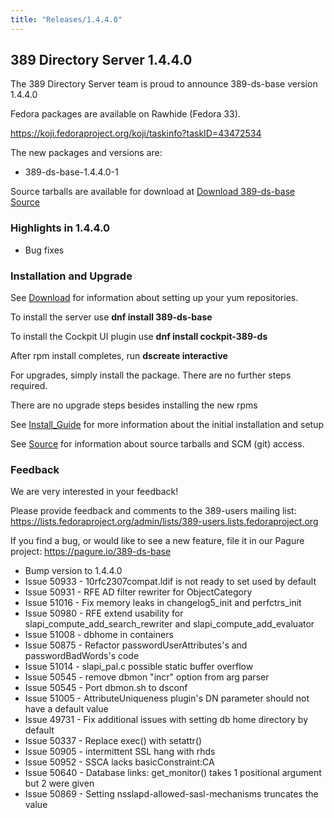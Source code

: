 ```yaml
---
title: "Releases/1.4.4.0"
---
```


389 Directory Server 1.4.4.0
-----------------------------

The 389 Directory Server team is proud to announce 389-ds-base version 1.4.4.0

Fedora packages are available on Rawhide (Fedora 33).

<https://koji.fedoraproject.org/koji/taskinfo?taskID=43472534>

The new packages and versions are:

- 389-ds-base-1.4.4.0-1

Source tarballs are available for download at [Download 389-ds-base Source](https://releases.pagure.org/389-ds-base/389-ds-base-1.4.4.0.tar.bz2)

### Highlights in 1.4.4.0

- Bug fixes

### Installation and Upgrade 

See [Download](../download.html) for information about setting up your yum repositories.

To install the server use **dnf install 389-ds-base**

To install the Cockpit UI plugin use **dnf install cockpit-389-ds**

After rpm install completes, run **dscreate interactive**

For upgrades, simply install the package.  There are no further steps required.

There are no upgrade steps besides installing the new rpms 

See [Install\_Guide](../howto/howto-install-389.html) for more information about the initial installation and setup

See [Source](../development/source.html) for information about source tarballs and SCM (git) access.

### Feedback

We are very interested in your feedback!

Please provide feedback and comments to the 389-users mailing list: <https://lists.fedoraproject.org/admin/lists/389-users.lists.fedoraproject.org>

If you find a bug, or would like to see a new feature, file it in our Pagure project: <https://pagure.io/389-ds-base>

- Bump version to 1.4.4.0
- Issue 50933 - 10rfc2307compat.ldif is not ready to set used by default
- Issue 50931 - RFE AD filter rewriter for ObjectCategory
- Issue 51016 - Fix memory leaks in changelog5_init and perfctrs_init
- Issue 50980 - RFE extend usability for slapi_compute_add_search_rewriter and slapi_compute_add_evaluator
- Issue 51008 - dbhome in containers
- Issue 50875 - Refactor passwordUserAttributes's and passwordBadWords's code
- Issue 51014 - slapi_pal.c possible static buffer overflow
- Issue 50545 - remove dbmon "incr" option from arg parser
- Issue 50545 - Port dbmon.sh to dsconf
- Issue 51005 - AttributeUniqueness plugin's DN parameter should not have a default value
- Issue 49731 - Fix additional issues with setting db home directory by default
- Issue 50337 - Replace exec() with setattr()
- Issue 50905 - intermittent SSL hang with rhds
- Issue 50952 - SSCA lacks basicConstraint:CA
- Issue 50640 - Database links: get_monitor() takes 1 positional argument but 2 were given
- Issue 50869 - Setting nsslapd-allowed-sasl-mechanisms truncates the value


